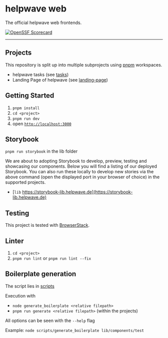 # helpwave web

The official helpwave web frontends.

[![OpenSSF Scorecard](https://api.securityscorecards.dev/projects/github.com/helpwave/web/badge)](https://securityscorecards.dev/viewer/?uri=github.com/helpwave/web)

---

## Projects 
This repository is split up into multiple subprojects using [pnpm](https://pnpm.io) workspaces.
- helpwave tasks (see [tasks](/tasks))
- Landing Page of helpwave (see [landing-page](/landing-page))

## Getting Started
1. `pnpm install`
2. `cd <project>`
3. `pnpm run dev`
4. open [`http://localhost:3000`](http://localhost:3000)

## Storybook
`pnpm run storybook` in the lib folder

We are about to adopting Storybook to develop, preview, testing and showcasing our components. Below you will find a listing of our deployed Storybook. You can also run these locally to develop new stories via the above command (open the displayed port in your browser of choice) in the supported projects.

- [`lib` https://storybook-lib.helpwave.de](https://storybook-lib.helpwave.de)

## Testing
This project is tested with [BrowserStack](https://www.browserstack.com).

## Linter
1. `cd <project>`
2. `pnpm run lint` or `pnpm run lint --fix`

## Boilerplate generation
The script lies in [scripts](/scripts)

Execution with 
- `node generate_boilerplate <relative filepath>`
- `pnpm run generate <relative filepath>` (within the projects)

All options can be seen with the `--help` flag

Example: `node scripts/generate_boilerplate lib/components/test`


